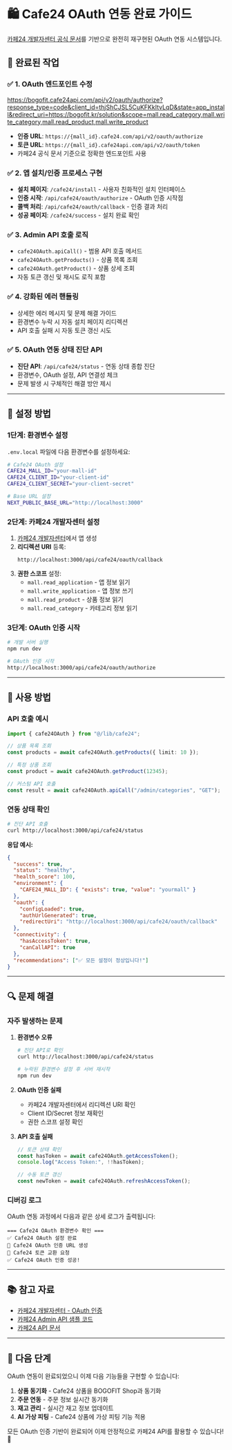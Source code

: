 # 🛍️ Cafe24 OAuth 연동 완료 가이드

[카페24 개발자센터 공식 문서](https://developers.cafe24.com/app/front/app/refer/adminapisamplecode)를 기반으로 완전히 재구현된 OAuth 연동 시스템입니다.

## 🎉 **완료된 작업**

### ✅ **1. OAuth 엔드포인트 수정**

https://bogofit.cafe24api.com/api/v2/oauth/authorize?response_type=code&client_id=thjShCJSL5CuKFKkItvLqD&state=app_install&redirect_uri=https://bogofit.kr/solution&scope=mall.read_category,mall.write_category,mall.read_product,mall.write_product

- **인증 URL**: `https://{mall_id}.cafe24.com/api/v2/oauth/authorize`
- **토큰 URL**: `https://{mall_id}.cafe24api.com/api/v2/oauth/token`
- 카페24 공식 문서 기준으로 정확한 엔드포인트 사용

### ✅ **2. 앱 설치/인증 프로세스 구현**

- **설치 페이지**: `/cafe24/install` - 사용자 친화적인 설치 인터페이스
- **인증 시작**: `/api/cafe24/oauth/authorize` - OAuth 인증 시작점
- **콜백 처리**: `/api/cafe24/oauth/callback` - 인증 결과 처리
- **성공 페이지**: `/cafe24/success` - 설치 완료 확인

### ✅ **3. Admin API 호출 로직**

- `cafe24OAuth.apiCall()` - 범용 API 호출 메서드
- `cafe24OAuth.getProducts()` - 상품 목록 조회
- `cafe24OAuth.getProduct()` - 상품 상세 조회
- 자동 토큰 갱신 및 재시도 로직 포함

### ✅ **4. 강화된 에러 핸들링**

- 상세한 에러 메시지 및 문제 해결 가이드
- 환경변수 누락 시 자동 설치 페이지 리디렉션
- API 호출 실패 시 자동 토큰 갱신 시도

### ✅ **5. OAuth 연동 상태 진단 API**

- **진단 API**: `/api/cafe24/status` - 연동 상태 종합 진단
- 환경변수, OAuth 설정, API 연결성 체크
- 문제 발생 시 구체적인 해결 방안 제시

---

## 🚀 **설정 방법**

### **1단계: 환경변수 설정**

`.env.local` 파일에 다음 환경변수를 설정하세요:

```bash
# Cafe24 OAuth 설정
CAFE24_MALL_ID="your-mall-id"
CAFE24_CLIENT_ID="your-client-id"
CAFE24_CLIENT_SECRET="your-client-secret"

# Base URL 설정
NEXT_PUBLIC_BASE_URL="http://localhost:3000"
```

### **2단계: 카페24 개발자센터 설정**

1. [카페24 개발자센터](https://developers.cafe24.com)에서 앱 생성
2. **리디렉션 URI** 등록:
   ```
   http://localhost:3000/api/cafe24/oauth/callback
   ```
3. **권한 스코프** 설정:
   - `mall.read_application` - 앱 정보 읽기
   - `mall.write_application` - 앱 정보 쓰기
   - `mall.read_product` - 상품 정보 읽기
   - `mall.read_category` - 카테고리 정보 읽기

### **3단계: OAuth 인증 시작**

```bash
# 개발 서버 실행
npm run dev

# OAuth 인증 시작
http://localhost:3000/api/cafe24/oauth/authorize
```

---

## 🔧 **사용 방법**

### **API 호출 예시**

```typescript
import { cafe24OAuth } from "@/lib/cafe24";

// 상품 목록 조회
const products = await cafe24OAuth.getProducts({ limit: 10 });

// 특정 상품 조회
const product = await cafe24OAuth.getProduct(12345);

// 커스텀 API 호출
const result = await cafe24OAuth.apiCall("/admin/categories", "GET");
```

### **연동 상태 확인**

```bash
# 진단 API 호출
curl http://localhost:3000/api/cafe24/status
```

**응답 예시:**

```json
{
  "success": true,
  "status": "healthy",
  "health_score": 100,
  "environment": {
    "CAFE24_MALL_ID": { "exists": true, "value": "yourmall" }
  },
  "oauth": {
    "configLoaded": true,
    "authUrlGenerated": true,
    "redirectUri": "http://localhost:3000/api/cafe24/oauth/callback"
  },
  "connectivity": {
    "hasAccessToken": true,
    "canCallAPI": true
  },
  "recommendations": ["✅ 모든 설정이 정상입니다!"]
}
```

---

## 🔍 **문제 해결**

### **자주 발생하는 문제**

1. **환경변수 오류**

   ```bash
   # 진단 API로 확인
   curl http://localhost:3000/api/cafe24/status

   # 누락된 환경변수 설정 후 서버 재시작
   npm run dev
   ```

2. **OAuth 인증 실패**
   - 카페24 개발자센터에서 리디렉션 URI 확인
   - Client ID/Secret 정보 재확인
   - 권한 스코프 설정 확인

3. **API 호출 실패**

   ```typescript
   // 토큰 상태 확인
   const hasToken = await cafe24OAuth.getAccessToken();
   console.log("Access Token:", !!hasToken);

   // 수동 토큰 갱신
   const newToken = await cafe24OAuth.refreshAccessToken();
   ```

### **디버깅 로그**

OAuth 연동 과정에서 다음과 같은 상세 로그가 출력됩니다:

```
=== Cafe24 OAuth 환경변수 확인 ===
✅ Cafe24 OAuth 설정 완료
🔗 Cafe24 OAuth 인증 URL 생성
🔗 Cafe24 토큰 교환 요청
✅ Cafe24 OAuth 인증 성공!
```

---

## 📚 **참고 자료**

- [카페24 개발자센터 - OAuth 인증](https://developers.cafe24.com/app/front/app/develop/oauth)
- [카페24 Admin API 샘플 코드](https://developers.cafe24.com/app/front/app/refer/adminapisamplecode)
- [카페24 API 문서](https://developers.cafe24.com/docs/api/admin)

---

## 🎯 **다음 단계**

OAuth 연동이 완료되었으니 이제 다음 기능들을 구현할 수 있습니다:

1. **상품 동기화** - Cafe24 상품을 BOGOFIT Shop과 동기화
2. **주문 연동** - 주문 정보 실시간 동기화
3. **재고 관리** - 실시간 재고 정보 업데이트
4. **AI 가상 피팅** - Cafe24 상품에 가상 피팅 기능 적용

모든 OAuth 인증 기반이 완료되어 이제 안정적으로 카페24 API를 활용할 수 있습니다! 🎉
